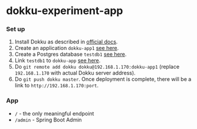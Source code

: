 # dokku-experiment-app

### Set up

1. Install Dokku as described in [official docs](http://dokku.viewdocs.io/dokku/installation/).
2. Create an application `dokku-app1` [see here](http://dokku.viewdocs.io/dokku/application-deployment/#create-the-app).
3. Create a Postgres database `testdb1` [see here](http://dokku.viewdocs.io/dokku/application-deployment/#create-the-backing-services).
4. Link `testdb1` to `dokku-app` [see here](http://dokku.viewdocs.io/dokku/application-deployment/#linking-backing-services-to-applications).
5. Do `git remote add dokku dokku@192.168.1.170:dokku-app1` (replace `192.168.1.170` with actual Dokku server address).
6. Do `git push dokku master`. Once deployment is complete, there will be a link to `http://192.168.1.170:port`.

### App

* `/` - the only meaningful endpoint
* `/admin` - Spring Boot Admin

